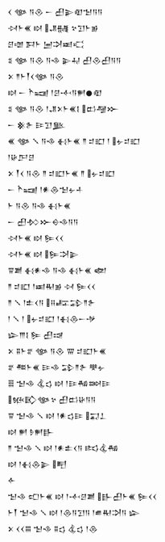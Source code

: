 <div class='block'>
<div class='line'>𒌋 𒀲 𒀀𒊮 𒀸 𒌷𒉌𒊏𒈠𒀀𒀀</div>
<div class='line'>𒀴𒈨𒌍 𒊭 𒂗𒉆 𒆳𒋛𒈨𒂊</div>
<div class='line'>𒆪𒌝 𒁕𒈨 𒅁𒋫𒀜𒄣</div>
<div class='line'>𒐏 𒀲 𒀀𒊮 𒀀𒈾 𒉌𒄷 𒌷𒊮𒌷𒀀𒀀</div>
<div class='line'>𒉽 𒈫𒈨𒐕𒌋𒀲 𒀀𒊮</div>
<div class='line'>𒊭 𒀸 𒋻𒍢 𒁹𒆪𒋾𒀀𒂍𒊹𒊏</div>
<div class='line'>𒐏 𒀲 𒀀𒊮 𒁹𒂗𒉽𒈨𒌍𒋙 𒆗𒆷𒁍</div>
<div class='line'>𒀸 𒆜𒉿 𒄿𒋛𒆥</div>
<div class='line'>𒌍 𒀲 𒑳 𒀀𒈾 𒈬𒈨𒌍 𒈫 𒄑𒊬 𒁹 𒉡𒄑𒊬</div>
<div class='line'>𒁹𒄩𒂅𒆪</div>
<div class='line'>𒉽 𒐕𒌋 𒀀𒊮 𒈫 𒄑𒊬𒈨𒌍 𒈫 𒉡𒄑𒊬</div>
<div class='line'>𒀸 𒋻𒍢 𒁹𒀭𒁲𒈠𒉡𒈦</div>
<div class='line'>𒈨 𒀀𒊮 𒀀𒈾 𒈬𒈨𒌍</div>
<div class='line'>𒀸 𒌷𒁴𒁍𒀪𒈾𒀀𒀀</div>
<div class='line'>𒀴𒈨𒌍 𒊭 𒌉𒌋𒌋</div>
<div class='line'>𒀴𒈨𒌍 𒊭 𒌉𒋫𒉌</div>
<div class='line'>𒐊𒋢 𒈬𒀭𒈾 𒀀𒈾 𒈬𒈨𒌍 𒅥</div>
<div class='line'>𒈫 𒄑𒊬 𒁹𒀜𒊑𒂊 𒀴 𒌉𒌋𒌋</div>
<div class='line'>𒈫 𒑳 𒁹𒉺𒌋𒀀 𒍝𒊐𒁉𒈫𒉿</div>
<div class='line'>𒁹 𒑳 𒁹 𒉡𒄑𒊬 𒁹𒈬𒁲𒀸𒋩</div>
<div class='line'>𒇽𒐈𒋙 𒌉 𒌷𒀏</div>
<div class='line'>𒉽 𒐉𒈨𒐐 𒀲 𒀀𒊮 𒐌 𒄑𒊬𒈨𒌍</div>
<div class='line'>𒐐 𒍣𒈨𒌍 𒄿𒈾 𒁉𒈫𒉿 𒋧𒉡</div>
<div class='line'>𒑆 𒈠𒈾 𒆬𒌓 𒊭 𒁹𒄿𒄀𒇷𒄿</div>
<div class='line'>𒁮𒃼𒀲𒆳 𒌷𒆗𒄩𒀀𒀀</div>
<div class='line'>𒐊 𒈠𒈾 𒑳 𒊭 𒁹𒀭𒌓𒄿 𒍑𒁇</div>
<div class='line'>𒊭 𒂍 𒊩𒂍𒃲</div>
<div class='line'>𒈫 𒈠𒈾 𒑳 𒊭 𒁹𒀭𒉺𒌋𒀀 𒌣𒆬𒄀</div>
<div class='line'>𒊭 𒁹𒈬𒁲𒉌 𒋃</div>
<div class='line'>𒅆</div>
<div class='line'>𒈠𒈾 𒍏𒈨𒌍 𒊭 𒁹𒋾𒆪𒋢 𒃲𒌷𒈨𒌍 𒌉𒌋𒌋</div>
<div class='line'>𒈨𒐕 𒈠𒈾 𒑳 𒊭 𒁹𒁲𒀀𒋛𒀀 𒁹𒌑𒊑𒋫𒀀 𒇽</div>
<div class='line'>𒉽 𒌋𒌋𒐋 𒈠𒈾 𒐉𒌓 𒆬𒌓 𒁹𒁲</div>
</div>